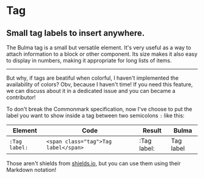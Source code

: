 Tag
===

Small **tag labels** to insert anywhere.
---

The Bulma tag is a small but versatile element. It's very useful as a way to attach information to a block or other component. Its size makes it also easy to display in numbers, making it appropriate for long lists of items.

---

But why, if tags are beatiful when colorful, I haven't implemented the availability of colors? Obv, because I haven't time! If you need this feature, we can discuss about it in a dedicated issue and you can became a contributor!

To don't break the Commonmark specification, now I've choose to put the label you want to show inside a tag between two semicolons `:` like this:

| Element | Code | Result | Bulma |
| --- | --- | --- | --- |
| <code>:Tag label:</code> | `<span class="tag">Tag label</span>` | :Tag label: | <span class="tag">Tag label</span> |

Those aren't shields from [shields.io](https://shields.io/), but you can use them using their Markdown notation!
